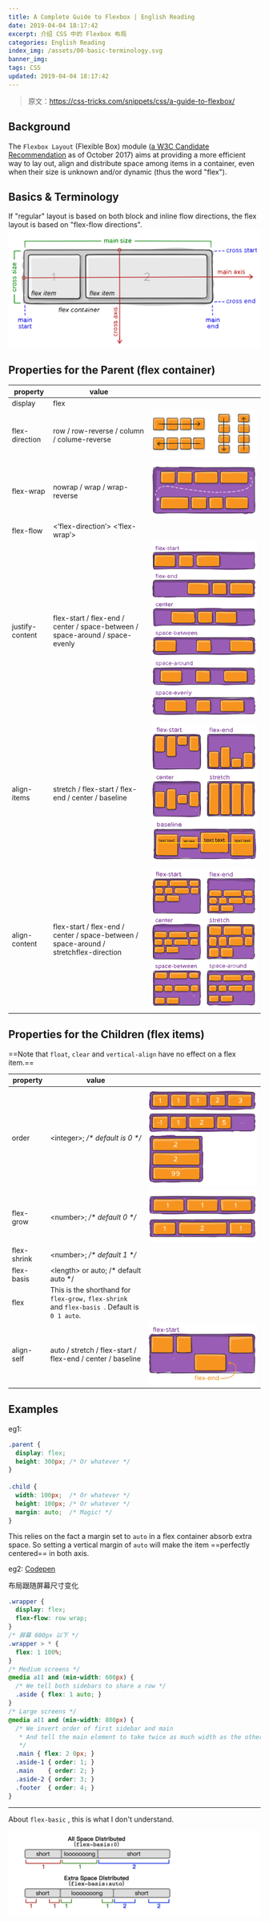 ```yaml
---
title: A Complete Guide to Flexbox | English Reading
date: 2019-04-04 18:17:42
excerpt: 介绍 CSS 中的 Flexbox 布局
categories: English Reading
index_img: /assets/00-basic-terminology.svg
banner_img:
tags: CSS
updated: 2019-04-04 18:17:42
---
```


> 原文：<https://css-tricks.com/snippets/css/a-guide-to-flexbox/>

## Background

The `Flexbox Layout` (Flexible Box) module ([a W3C Candidate Recommendation](https://www.w3.org/TR/css-flexbox/) as of October 2017) aims at providing a more efficient way to lay out, align and distribute space among items in a container, even when their size is unknown and/or dynamic (thus the word "flex").

## Basics & Terminology

If "regular" layout is based on both block and inline flow directions, the flex layout is based on "flex-flow directions". ![A diagram explaining flexbox terminology. The size across the main axis of flexbox is called the main size, the other direction is the cross size. Those sizes have a main start, main end, cross start, and cross end.](/assets/00-basic-terminology.svg)

## Properties for the Parent (flex container)

| property        | value                                                        |                                                              |
| --------------- | ------------------------------------------------------------ | ------------------------------------------------------------ |
| display         | flex                                                         |                                                              |
| flex-direction  | row / row-reverse / column / colume-reverse                  | ![the four possible values of flex-direction being shown: top to bottom, bottom to top, right to left, and left to right](/assets/flex-direction.svg) |
| flex-wrap       | nowrap / wrap / wrap-reverse                                 | ![two rows of boxes, the first wrapping down onto the second](/assets/flex-wrap.svg) |
| flex-flow       | <‘flex-direction’> <‘flex-wrap’>                             |                                                              |
| justify-content | flex-start / flex-end / center / space-between / space-around / space-evenly | ![flex items within a flex container demonstrating the different spacing options](/assets/justify-content.svg) |
| align-items     | stretch / flex-start / flex-end / center / baseline          | ![demonstration of differnet alignment options, like all boxes stuck to the top of a flex parent, the bottom, stretched out, or along a baseline](/assets/align-items.svg) |
| align-content   | flex-start / flex-end / center / space-between / space-around / stretchflex-direction | ![examples of the align-content property where a group of items cluster at the top or bottom, or stretch out to fill the space, or have spacing.](/assets/align-content.svg) |

## Properties for the Children (flex items)

==Note that `float`, `clear` and `vertical-align` have no effect on a flex item.==

| property    | value                                                        |                                                              |
| ----------- | ------------------------------------------------------------ | ------------------------------------------------------------ |
| order       | \<integer>; */\* default is 0 \*/*                           | ![Diagram showing flexbox order. A container with the items being 1 1 1 2 3, -1 1 2 5, and 2 2 99.](/assets/order.svg) |
| flex-grow   | \<number>; */\* default 0 \*/*                               | ![two rows of items, the first has all equally sized items with equal flex-grow numbers, the second with the center item at twice the width because it's value is 2 instead of 1.](/assets/flex-grow.svg) |
| flex-shrink | \<number>; */\* default 1 \*/*                               |                                                              |
| flex-basis  | \<length> or auto; /\* default auto \*/                      |                                                              |
| flex        | This is the shorthand for `flex-grow,` `flex-shrink` and `flex-basis `. Default is `0 1 auto`. |                                                              |
| align-self  | auto / stretch / flex-start / flex-end / center / baseline   | ![One item with a align-self value is positioned along the bottom of a flex parent instead of the top where all the rest of the items are.](/assets/align-self.svg) |

## Examples

eg1:

```css
.parent {
  display: flex;
  height: 300px; /* Or whatever */
}

.child {
  width: 100px;  /* Or whatever */
  height: 100px; /* Or whatever */
  margin: auto;  /* Magic! */
}
```

This relies on the fact a margin set to `auto` in a flex container absorb extra space. So setting a vertical margin of `auto` will make the item ==perfectly centered== in both axis.

eg2: [Codepen](<https://css-tricks.com/snippets/css/a-guide-to-flexbox/>)

布局跟随屏幕尺寸变化

```css
.wrapper {
  display: flex;
  flex-flow: row wrap;
}
/* 屏幕 600px 以下 */
.wrapper > * {
  flex: 1 100%;
}
/* Medium screens */
@media all and (min-width: 600px) {
  /* We tell both sidebars to share a row */
  .aside { flex: 1 auto; }
}
/* Large screens */
@media all and (min-width: 800px) {
  /* We invert order of first sidebar and main
   * And tell the main element to take twice as much width as the other two sidebars 
   */
  .main { flex: 2 0px; }
  .aside-1 { order: 1; }
  .main    { order: 2; }
  .aside-2 { order: 3; }
  .footer  { order: 4; }
}
```

---

About `flex-basic` , this is what I don't understand.

![image-20190404185821800](/assets/image-20190404185821800.png)
